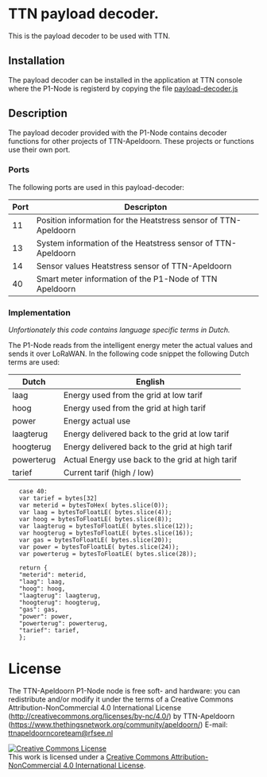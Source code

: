 # TTN payload decoder.
This is the payload decoder to be used with TTN.

## Installation
The payload decoder can be installed in the application at TTN console where the P1-Node is registerd by copying the file <a download="payload-decoder.js" href="payload-decoder.js" title="payload-decoder.js">payload-decoder.js</a>

## Description
The payload decoder provided with the P1-Node contains decoder functions for other projects of TTN-Apeldoorn. These projects or functions use their own port.

### Ports
The following ports are used in this payload-decoder:

Port  | Descripton
------|---------------------------------
11    | Position information for the Heatstress sensor of TTN-Apeldoorn
13    | System information of the Heatstress sensor of TTN-Apeldoorn
14    | Sensor values Heatstress sensor of TTN-Apeldoorn
40    | Smart meter information of the P1-Node of TTN Apeldoorn

### Implementation
<em>Unfortionately this code contains language specific terms in Dutch.</em>

The P1-Node reads from the intelligent energy meter the actual values and sends it over LoRaWAN.
In the following code snippet the following Dutch terms are used:

Dutch     | English
----------|--------------------
laag      | Energy used from the grid at low tarif
hoog      | Energy used from the grid at high tarif
power     | Energy actual use
laagterug | Energy delivered back to the grid at low tarif
hoogterug | Energy delivered back to the grid at high tarif
powerterug| Actual Energy use back to the grid at high tarif
tarief    | Current tarif (high / low)

```
   case 40: 
   var tarief = bytes[32]
   var meterid = bytesToHex( bytes.slice(0));
   var laag = bytesToFloatLE( bytes.slice(4));
   var hoog = bytesToFloatLE( bytes.slice(8));
   var laagterug = bytesToFloatLE( bytes.slice(12));
   var hoogterug = bytesToFloatLE( bytes.slice(16));
   var gas = bytesToFloatLE( bytes.slice(20));
   var power = bytesToFloatLE( bytes.slice(24));
   var powerterug = bytesToFloatLE( bytes.slice(28));

   return {
   "meterid": meterid,
   "laag": laag,
   "hoog": hoog,
   "laagterug": laagterug,
   "hoogterug": hoogterug,
   "gas": gas,
   "power": power,
   "powerterug": powerterug,
   "tarief": tarief,
   };
```
# License

The TTN-Apeldoorn P1-Node node is free soft- and hardware:
you can redistribute and/or modify it under the terms of a Creative Commons Attribution-NonCommercial 4.0 International License (http://creativecommons.org/licenses/by-nc/4.0/) by TTN-Apeldoorn (https://www.thethingsnetwork.org/community/apeldoorn/) E-mail: ttnapeldoorncoreteam@rfsee.nl

<a rel="license" href="http://creativecommons.org/licenses/by-nc/4.0/"><img alt="Creative Commons License" style="border-width:0" src="https://i.creativecommons.org/l/by-nc/4.0/88x31.png" /></a><br />This work is licensed under a <a rel="license" href="http://creativecommons.org/licenses/by-nc/4.0/">Creative Commons Attribution-NonCommercial 4.0 International License</a>.